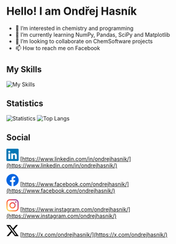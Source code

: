 # Hello! I am Ondřej Hasník


- 👀 I’m interested in chemistry and programming
- 🌱 I’m currently learning NumPy, Pandas, SciPy and Matplotlib
- 💞️ I’m looking to collaborate on ChemSoftware projects
- 📫 How to reach me on Facebook

## My Skills

![My Skills](https://skillicons.dev/icons?i=linux,ubuntu,py,pycharm,anaconda,pytorch,tensorflow,sklearn,flask,django,postgres,sqlite,git,latex,bash,md,html,css,js,ts,react,vscode,github,gitlab,docker,obsidian&perline=10)

## Statistics

![Statistics](https://github-readme-stats.vercel.app/api?username=ondrejhasnik&show_icons=true&theme=transparent)
![Top Langs](https://github-readme-stats.vercel.app/api/top-langs/?username=ondrejhasnik&layout=compact&langs_count=8)

## Social

![Linkedin](https://github.com/CLorant/readme-social-icons/blob/main/small/colored/linkedin.svg) [https://www.linkedin.com/in/ondrejhasnik/](https://www.linkedin.com/in/ondrejhasnik/)

![Facebook](https://github.com/CLorant/readme-social-icons/blob/main/small/colored/facebook.svg) [https://www.facebook.com/ondrejhasnik/](https://www.facebook.com/ondrejhasnik/)

![Instagram](https://github.com/CLorant/readme-social-icons/blob/main/small/colored/instagram.svg) [https://www.instagram.com/ondrejhasnik/](https://www.instagram.com/ondrejhasnik/)

![X](https://github.com/CLorant/readme-social-icons/blob/main/small/colored/twitter-x.svg) [https://x.com/ondrejhasnik/](https://x.com/ondrejhasnik/)
